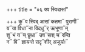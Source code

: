+++
title = "०६ क्व स्विदासां"

+++
कु᳓व स्विद् आसां कतमा᳓ पुराणी᳓  
य᳓या विधा᳓ना विदधु᳓र् ऋभूणा᳓म्  
शु᳓भं य᳓च् छुभ्रा᳓ उष᳓सश् च᳓रन्ति  
न᳓ वि᳓ ज्ञायन्ते सदृ᳓शीर् अजुर्याः᳓